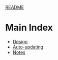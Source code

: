 [README](../README.md)

# Main Index

- [Design](./design/index.md)
- [Auto-updating](./auto-updating.md)
- [Notes](./notes.md)

